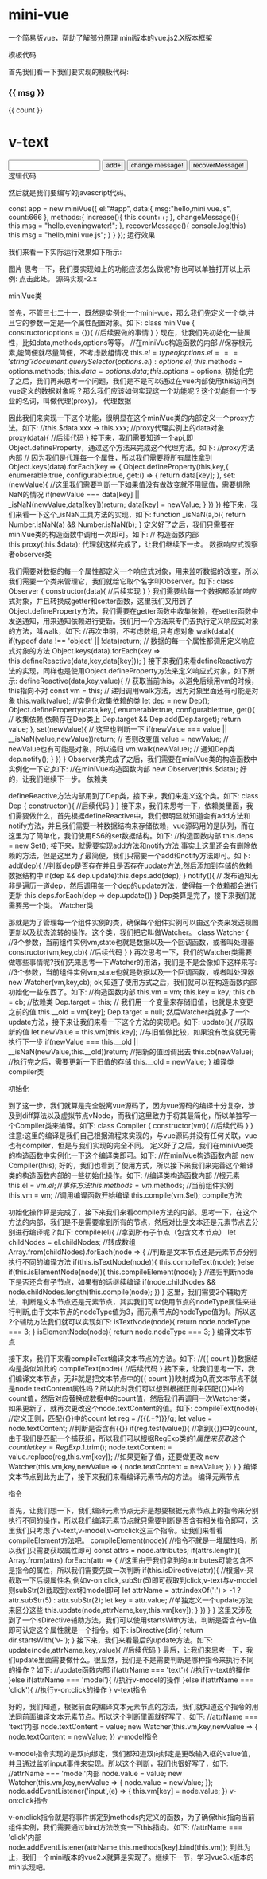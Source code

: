 # mini-vue
一个简易版vue，帮助了解部分原理
mini版本的vue.js2.X版本框架

模板代码

首先我们看一下我们要实现的模板代码:

<div id="app">
    <h3>{{ msg }}</h3>
    <p>{{ count }}</p>
    <h1>v-text</h1>
    <p v-text="msg"></p>
    <input type="text" v-model="count">
    <button type="button" v-on:click="increase">add+</button>
    <button type="button" v-on:click="changeMessage">change message!</button>
    <button type="button" v-on:click="recoverMessage">recoverMessage!</button>
</div>
逻辑代码

然后就是我们要编写的javascript代码。

const app = new miniVue({
    el:"#app",
    data:{
        msg:"hello,mini vue.js",
        count:666
    },
    methods:{
        increase(){
            this.count++;
        },
        changeMessage(){
            this.msg = "hello,eveningwater!";
        },
        recoverMessage(){
            console.log(this)
            this.msg = "hello,mini vue.js";
        }
    }
});
运行效果

我们来看一下实际运行效果如下所示:

图片
思考一下，我们要实现如上的功能应该怎么做呢?你也可以单独打开以上示例:
点击此处。
源码实现-2.x

miniVue类

首先，不管三七二十一，既然是实例化一个mini-vue，那么我们先定义一个类,并且它的参数一定是一个属性配置对象。如下:
 class miniVue {
     constructor(options = {}){
         //后续要做的事情
     }
 }
现在，让我们先初始化一些属性，比如data,methods,options等等。
//在miniVue构造函数的内部
//保存根元素,能简便就尽量简便，不考虑数组情况
this.$el = typeof options.el === 'string' ? document.querySelector(options.el) : options.el;
this.$methods = options.methods;
this.$data = options.data;
this.$options = options;
初始化完了之后，我们再来思考一个问题，我们是不是可以通过在vue内部使用this访问到vue定义的数据对象呢？那么我们应该如何实现这一个功能呢？这个功能有一个专业的名词，叫做代理(proxy)。
代理数据

因此我们来实现一下这个功能，很明显在这个miniVue类的内部定义一个proxy方法。如下:
//this.$data.xxx -> this.xxx;
//proxy代理实例上的data对象
proxy(data){
    //后续代码
}
接下来，我们需要知道一个api,即Object.defineProperty，通过这个方法来完成这个代理方法。如下:
//proxy方法内部
// 因为我们是代理每一个属性，所以我们需要将所有属性拿到
Object.keys(data).forEach(key => {
    Object.defineProperty(this,key,{
        enumerable:true,
        configurable:true,
        get:() => {
            return data[key];
        },
        set:(newValue){
            //这里我们需要判断一下如果值没有做改变就不用赋值，需要排除NaN的情况
            if(newValue === data[key] || _isNaN(newValue,data[key]))return;
            data[key] = newValue;
        }
    })
})
接下来，我们来看一下这个_isNaN工具方法的实现，如下:
function _isNaN(a,b){
    return Number.isNaN(a) && Number.isNaN(b);
}
定义好了之后，我们只需要在miniVue类的构造函数中调用一次即可。如下:
// 构造函数内部
this.proxy(this.$data);
代理就这样完成了，让我们继续下一步。
数据响应式观察者observer类

我们需要对数据的每一个属性都定义一个响应式对象，用来监听数据的改变，所以我们需要一个类来管理它，我们就给它取个名字叫Observer。如下:
class Observer {
    constructor(data){
        //后续实现
    }
}
我们需要给每一个数据都添加响应式对象，并且转换成getter和setter函数，这里我们又用到了Object.defineProperty方法，我们需要在getter函数中收集依赖，在setter函数中发送通知，用来通知依赖进行更新。我们用一个方法来专门去执行定义响应式对象的方法，叫walk，如下:
//再次申明，不考虑数组,只考虑对象
walk(data){
    if(typeof data !== 'object' || !data)return;
    // 数据的每一个属性都调用定义响应式对象的方法
    Object.keys(data).forEach(key => this.defineReactive(data,key,data[key]));
}
接下来我们来看defineReactive方法的实现，同样也是使用Object.defineProperty方法来定义响应式对象，如下所示:
defineReactive(data,key,value){
    // 获取当前this，以避免后续用vm的时候，this指向不对
    const vm = this;
    // 递归调用walk方法，因为对象里面还有可能是对象
    this.walk(value);
    //实例化收集依赖的类
    let dep = new Dep();
    Object.defineProperty(data,key,{
        enumerable:true,
        configurable:true,
        get(){
            // 收集依赖,依赖存在Dep类上
            Dep.target && Dep.add(Dep.target);
            return value;
        },
        set(newValue){
            // 这里也判断一下
            if(newValue === value || __isNaN(value,newValue))return;
            // 否则改变值
            value = newValue;
            // newValue也有可能是对象，所以递归
            vm.walk(newValue);
            // 通知Dep类
            dep.notify();
        }
    })
}
Observer类完成了之后，我们需要在miniVue类的构造函数中实例化一下它,如下:
//在miniVue构造函数内部
new Observer(this.$data);
好的，让我们继续下一步。
依赖类

defineReactive方法内部用到了Dep类，接下来，我们来定义这个类。如下:
class Dep {
    constructor(){
        //后续代码
    }
}
接下来，我们来思考一下，依赖类里面，我们需要做什么，首先根据defineReactive中，我们很明显就知道会有add方法和notify方法，并且我们需要一种数据结构来存储依赖，vue源码用的是队列，而在这里为了简单化，我们使用ES6的set数据结构。如下:
//构造函数内部
this.deps = new Set();
接下来，就需要实现add方法和notify方法,事实上这里还会有删除依赖的方法，但是这里为了最简便，我们只需要一个add和notify方法即可。如下:
add(dep){
    //判断dep是否存在并且是否存在update方法,然后添加到存储的依赖数据结构中
    if(dep && dep.update)this.deps.add(dep);
}
notify(){
    // 发布通知无非是遍历一道dep，然后调用每一个dep的update方法，使得每一个依赖都会进行更新
    this.deps.forEach(dep => dep.update())
}
Dep类算是完了，接下来我们就需要另一个类。
Watcher类

那就是为了管理每一个组件实例的类，确保每个组件实例可以由这个类来发送视图更新以及状态流转的操作。这个类，我们把它叫做Watcher。
class Watcher {
    //3个参数，当前组件实例vm,state也就是数据以及一个回调函数，或者叫处理器
    constructor(vm,key,cb){
        //后续代码
    }
}
再次思考一下，我们的Watcher类需要做哪些事情呢?我们先来思考一下Watcher的用法，我们是不是会像如下这样来写:
//3个参数，当前组件实例vm,state也就是数据以及一个回调函数，或者叫处理器
new Watcher(vm,key,cb);
ok,知道了使用方式之后，我们就可以在构造函数内部初始化一些东西了。如下:
//构造函数内部
this.vm = vm;
this.key = key;
this.cb = cb;
//依赖类
Dep.target = this;
// 我们用一个变量来存储旧值，也就是未变更之前的值
this.__old = vm[key];
Dep.target = null;
然后Watcher类就多了一个update方法，接下来让我们来看一下这个方法的实现吧。如下:
update(){
    //获取新的值
    let newValue = this.vm[this.key];
    //与旧值做比较，如果没有改变就无需执行下一步
    if(newValue === this.__old || __isNaN(newValue,this.__old))return;
    //把新的值回调出去
    this.cb(newValue);
    //执行完之后，需要更新一下旧值的存储
    this.__old = newValue;
}
编译类compiler类

初始化

到了这一步，我们就算是完全脱离vue源码了，因为vue源码的编译十分复杂，涉及到diff算法以及虚拟节点vNode，而我们这里致力于将其最简化，所以单独写一个Compiler类来编译。如下:
class Compiler {
    constructor(vm){
        //后续代码
    }
}
注意:这里的编译是我们自己根据流程来实现的，与vue源码并没有任何关联，vue也有compiler，但是与我们实现的完全不同。
定义好了之后，我们在miniVue类的构造函数中实例化一下这个编译类即可。如下:
//在miniVue构造函数内部
new Compiler(this);
好的，我们也看到了使用方式，所以接下来我们来完善这个编译类的构造函数内部的一些初始化操作。如下:
//编译类构造函数内部
//根元素
this.el = vm.$el;
//事件方法
this.methods = vm.$methods;
//当前组件实例
this.vm = vm;
//调用编译函数开始编译
this.compile(vm.$el);
compile方法

初始化操作算是完成了，接下来我们来看compile方法的内部。思考一下，在这个方法的内部，我们是不是需要拿到所有的节点，然后对比是文本还是元素节点去分别进行编译呢？如下:
compile(el){
    //拿到所有子节点（包含文本节点）
    let childNodes = el.childNodes;
    //转成数组
    Array.from(childNodes).forEach(node => {
        //判断是文本节点还是元素节点分别执行不同的编译方法
        if(this.isTextNode(node)){
            this.compileText(node);
        }else if(this.isElementNode(node)){
            this.compileElement(node);
        }
        //递归判断node下是否还含有子节点，如果有的话继续编译
        if(node.childNodes && node.childNodes.length)this.compile(node);
    })
}
这里，我们需要2个辅助方法，判断是文本节点还是元素节点，其实我们可以使用节点的nodeType属性来进行判断,由于文本节点的nodeType值为3，而元素节点的nodeType值为1。所以这2个辅助方法我们就可以实现如下:
isTextNode(node){
    return node.nodeType === 3;
}
isElementNode(node){
    return node.nodeType === 3;
}
编译文本节点

接下来，我们下来看compileText编译文本节点的方法。如下:
//{{ count }}数据结构是类似如此的
compileText(node){
    //后续代码
}
接下来，让我们思考一下，我们编译文本节点，无非就是把文本节点中的{{ count }}映射成为0,而文本节点不就是node.textContent属性吗？所以此时我们可以想到根据正则来匹配{{}}中的count值，然后对应替换成数据中的count值，然后我们再调用一次Watcher类，如果更新了，就再次更改这个node.textContent的值。如下:
compileText(node){
    //定义正则，匹配{{}}中的count
    let reg = /\{\{(.+?)\}\}/g;
    let value = node.textContent;
    //判断是否含有{{}}
    if(reg.test(value)){
        //拿到{{}}中的count,由于我们是匹配一个捕获组，所以我们可以根据RegExp类的$1属性来获取这个count
        let key = RegExp.$1.trim();
        node.textContent = value.replace(reg,this.vm[key]);
        //如果更新了值，还要做更改
        new Watcher(this.vm,key,newValue => {
            node.textContent = newValue;
        })
    }
}
编译文本节点到此为止了，接下来我们来看编译元素节点的方法。
编译元素节点

指令

首先，让我们想一下，我们编译元素节点无非是想要根据元素节点上的指令来分别执行不同的操作，所以我们编译元素节点就只需要判断是否含有相关指令即可，这里我们只考虑了v-text,v-model,v-on:click这三个指令。让我们来看看compileElement方法吧。
compileElement(node){
    //指令不就是一堆属性吗，所以我们只需要获取属性即可
    const attrs = node.attributes;
    if(attrs.length){
        Array.from(attrs).forEach(attr => {
            //这里由于我们拿到的attributes可能包含不是指令的属性，所以我们需要先做一次判断
            if(this.isDirective(attr)){
                //根据v-来截取一下后缀属性名,例如v-on:click,subStr(5)即可截取到click,v-text与v-model则subStr(2)截取到text和model即可
                let attrName = attr.indexOf(':') > -1 ? attr.subStr(5) : attr.subStr(2);
                let key = attr.value;
                //单独定义一个update方法来区分这些
                this.update(node,attrName,key,this.vm[key]);
            }
        })
    }
}
这里又涉及到了一个isDirective辅助方法，我们可以使用startsWith方法，判断是否含有v-值即可认定这个属性就是一个指令。如下:
isDirective(dir){
    return dir.startsWith('v-');
}
接下来，我们来看最后的update方法。如下:
update(node,attrName,key,value){
    //后续代码
}
最后，让我们来思考一下，我们update里面需要做什么。很显然，我们是不是需要判断是哪种指令来执行不同的操作？如下:
//update函数内部
if(attrName === 'text'){
    //执行v-text的操作
}else if(attrName === 'model'){
    //执行v-model的操作
}else if(attrName === 'click'){
    //执行v-on:click的操作
}
v-text指令

好的，我们知道，根据前面的编译文本元素节点的方法，我们就知道这个指令的用法同前面编译文本元素节点。所以这个判断里面就好写了，如下:
//attrName === 'text'内部
node.textContent = value;
new Watcher(this.vm,key,newValue => {
    node.textContent = newValue;
})
v-model指令

v-model指令实现的是双向绑定，我们都知道双向绑定是更改输入框的value值，并且通过监听input事件来实现。所以这个判断，我们也很好写了，如下:
//attrName === 'model'内部
node.value = value;
new Watcher(this.vm,key,newValue => {
    node.value = newValue;
});
node.addEventListener('input',(e) => {
    this.vm[key] = node.value;
})
v-on:click指令

v-on:click指令就是将事件绑定到methods内定义的函数，为了确保this指向当前组件实例，我们需要通过bind方法改变一下this指向。如下:
//attrName === 'click'内部
node.addEventListener(attrName,this.methods[key].bind(this.vm));
到此为止，我们一个mini版本的vue2.x就算是实现了。继续下一节，学习vue3.x版本的mini实现吧。
